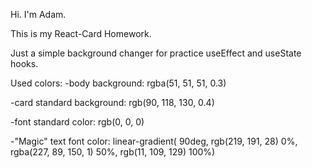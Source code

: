 Hi. I'm Adam.

This is my React-Card Homework.

Just a simple background changer for practice useEffect and useState hooks.

Used colors:
-body background: rgba(51, 51, 51, 0.3)

-card standard background: rgb(90, 118, 130, 0.4)

-font standard color: rgb(0, 0, 0)

-"Magic" text font color:
    linear-gradient(
    90deg,
    rgb(219, 191, 28) 0%,
    rgba(227, 89, 150, 1) 50%,
    rgb(11, 109, 129) 100%)